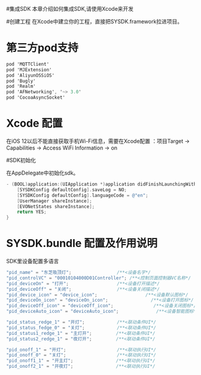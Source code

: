 #集成SDK
本章介绍如何集成SDK,请使用Xcode来开发


#创建工程
在Xcode中建立你的工程，直接把SYSDK.framework拉进项目。


# 第三方pod支持

```Objective-C
pod 'MQTTClient'
pod 'MJExtension'
pod 'AliyunOSSiOS'
pod 'Bugly'
pod 'Realm'
pod 'AFNetworking', '~> 3.0'
pod 'CocoaAsyncSocket'
```

# Xcode 配置
在iOS 12以后不能直接获取手机Wi-Fi信息，需要在Xcode配置 ：项目Target -> Capabilities -> Access WiFi Information -> on

#SDK初始化

在AppDelegate中初始化sdk。

```Objective-C
- (BOOL)application:(UIApplication *)application didFinishLaunchingWithOptions:(NSDictionary *)launchOptions {
    [SYSDKConfig defaultConfig].saveLog = NO;
    [SYSDKConfig defaultConfig].languageCode = @"en";
    [UserManager shareInstance];
    [EVONetStates shareInstance];
    return YES;
}
```

# SYSDK.bundle 配置及作用说明

SDK里设备配置多语言
```Objective-C
"pid_name" = "东芝吸顶灯";                 /**<设备名字*/
"pid_controlVC" = "00010104000D01Controller"; /**<控制页面控制器VC名称*/
"pid_deviceOn" = "打开";                  /**<设备打开描述*/
"pid_deviceOff" = "关闭";                 /**<设备关闭描述*/
"pid_device_icon" = "device_icon";                  /**<设备默认图标*/
"pid_deviceOn_icon" = "deviceOn_icon";                /**<设备打开图标*/
"pid_deviceOff_icon" = "deviceOff_icon";               /**<设备关闭图标*/
"pid_deviceAuto_icon" = "deviceAuto_icon";              /**<设备智能图标*/

"pid_status_redge_1" = "开灯";            /**<联动条件UI*/
"pid_status_fedge_0" = "关灯";            /**<联动条件UI*/
"pid_status1_redge_1" = "主灯开";         /**<联动条件UI*/
"pid_status2_redge_1" = "夜灯开";         /**<联动条件UI*/

"pid_onoff_1" = "开灯";                   /**<联动执行UI*/
"pid_onoff_0" = "关灯";                   /**<联动执行UI*/
"pid_onoff1_1" = "开主灯";                /**<联动执行UI*/
"pid_onoff2_1" = "开夜灯";                /**<联动执行UI*/

```
